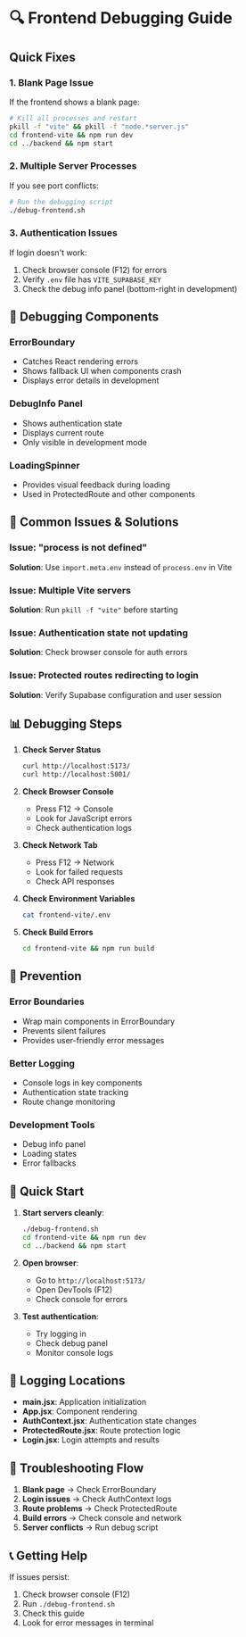 # 🔍 Frontend Debugging Guide

## Quick Fixes

### 1. **Blank Page Issue**
If the frontend shows a blank page:

```bash
# Kill all processes and restart
pkill -f "vite" && pkill -f "node.*server.js"
cd frontend-vite && npm run dev
cd ../backend && npm start
```

### 2. **Multiple Server Processes**
If you see port conflicts:

```bash
# Run the debugging script
./debug-frontend.sh
```

### 3. **Authentication Issues**
If login doesn't work:

1. Check browser console (F12) for errors
2. Verify `.env` file has `VITE_SUPABASE_KEY`
3. Check the debug info panel (bottom-right in development)

## 🔧 **Debugging Components**

### ErrorBoundary
- Catches React rendering errors
- Shows fallback UI when components crash
- Displays error details in development

### DebugInfo Panel
- Shows authentication state
- Displays current route
- Only visible in development mode

### LoadingSpinner
- Provides visual feedback during loading
- Used in ProtectedRoute and other components

## 🚨 **Common Issues & Solutions**

### Issue: "process is not defined"
**Solution**: Use `import.meta.env` instead of `process.env` in Vite

### Issue: Multiple Vite servers
**Solution**: Run `pkill -f "vite"` before starting

### Issue: Authentication state not updating
**Solution**: Check browser console for auth errors

### Issue: Protected routes redirecting to login
**Solution**: Verify Supabase configuration and user session

## 📊 **Debugging Steps**

1. **Check Server Status**
   ```bash
   curl http://localhost:5173/
   curl http://localhost:5001/
   ```

2. **Check Browser Console**
   - Press F12 → Console
   - Look for JavaScript errors
   - Check authentication logs

3. **Check Network Tab**
   - Press F12 → Network
   - Look for failed requests
   - Check API responses

4. **Check Environment Variables**
   ```bash
   cat frontend-vite/.env
   ```

5. **Check Build Errors**
   ```bash
   cd frontend-vite && npm run build
   ```

## 🎯 **Prevention**

### Error Boundaries
- Wrap main components in ErrorBoundary
- Prevents silent failures
- Provides user-friendly error messages

### Better Logging
- Console logs in key components
- Authentication state tracking
- Route change monitoring

### Development Tools
- Debug info panel
- Loading states
- Error fallbacks

## 🚀 **Quick Start**

1. **Start servers cleanly**:
   ```bash
   ./debug-frontend.sh
   cd frontend-vite && npm run dev
   cd ../backend && npm start
   ```

2. **Open browser**:
   - Go to `http://localhost:5173/`
   - Open DevTools (F12)
   - Check console for errors

3. **Test authentication**:
   - Try logging in
   - Check debug panel
   - Monitor console logs

## 📝 **Logging Locations**

- **main.jsx**: Application initialization
- **App.jsx**: Component rendering
- **AuthContext.jsx**: Authentication state changes
- **ProtectedRoute.jsx**: Route protection logic
- **Login.jsx**: Login attempts and results

## 🔄 **Troubleshooting Flow**

1. **Blank page** → Check ErrorBoundary
2. **Login issues** → Check AuthContext logs
3. **Route problems** → Check ProtectedRoute
4. **Build errors** → Check console and network
5. **Server conflicts** → Run debug script

## 📞 **Getting Help**

If issues persist:
1. Check browser console (F12)
2. Run `./debug-frontend.sh`
3. Check this guide
4. Look for error messages in terminal 